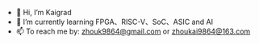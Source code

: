 - 👋 Hi, I’m Kaigrad
- 🌱 I’m currently learning FPGA、RISC-V、SoC、ASIC and AI
- 📫 To reach me by: zhouk9864@gmail.com or zhoukai9864@163.com


